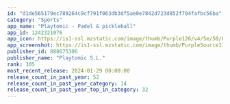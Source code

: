 ```yaml
---
id: "d1de565179ec789264c9cf791f063db3df5ae0e7842d723d852f704fafbc56ba"
category: "Sports"
app_name: "Playtomic - Padel & pickleball"
app_id: 1242321076
app_icon: https://is1-ssl.mzstatic.com/image/thumb/Purple126/v4/5e/50/8e/5e508e40-0ae6-8105-b14e-721623704aa5/AppIcon-0-0-1x_U007emarketing-0-10-0-85-220.png/1024x1024bb.png
app_screenshot: https://is1-ssl.mzstatic.com/image/thumb/PurpleSource116/v4/81/43/1f/81431f90-59b1-5906-8cba-30aaf37bae87/1a81faa2-dd92-4708-bdea-3de4daa97fbf_1242x2688px_1_EN.jpg/1242x2688bb.png
publisher_id: 888675306
publisher_name: "Playtomic S.L."
rank: 305
most_recent_release: 2024-01-29 00:00:00
release_count_in_past_year: 52
release_count_in_past_year_category: 14
release_count_in_past_year_top_in_category: 32
---
```

